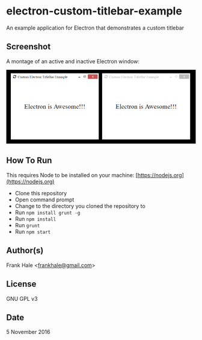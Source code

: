 electron-custom-titlebar-example
==================================

An example application for Electron that demonstrates a custom titlebar

## Screenshot

A montage of an active and inactive Electron window:

<img src="screenshots/electron-custom-titlebar.png" alt="screenshot of custom window titlebar (active and inactive)" />

## How To Run

This requires Node to be installed on your machine: 
[https://nodejs.org](https://nodejs.org)

- Clone this repository
- Open command prompt
- Change to the directory you cloned the repository to
- Run `npm install grunt -g`
- Run `npm install`
- Run `grunt`
- Run `npm start`

## Author(s)

Frank Hale &lt;frankhale@gmail.com&gt;

## License

GNU GPL v3

## Date

5 November 2016